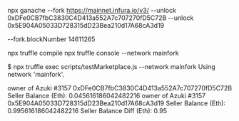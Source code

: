 npx ganache --fork https://mainnet.infura.io/v3/<infuraid>  --unlock 0xDFe0CB7fbC3830C4D413a552A7c707270fD5C72B --unlock 0x5E904A05033D728315dD23Bea210d17A68cA3d19

--fork.blockNumber 14611265

npx truffle compile
npx truffle console --network mainfork

$ npx truffle exec scripts/testMarketplace.js --network mainfork
Using network 'mainfork'.

owner of Azuki #3157 0xDFe0CB7fbC3830C4D413a552A7c707270fD5C72B
Seller Balance (Eth): 0.045616186042482216
owner of Azuki #3157 0x5E904A05033D728315dD23Bea210d17A68cA3d19
Seller Balance (Eth): 0.995616186042482216
Seller Balance Diff (Eth): 0.95

